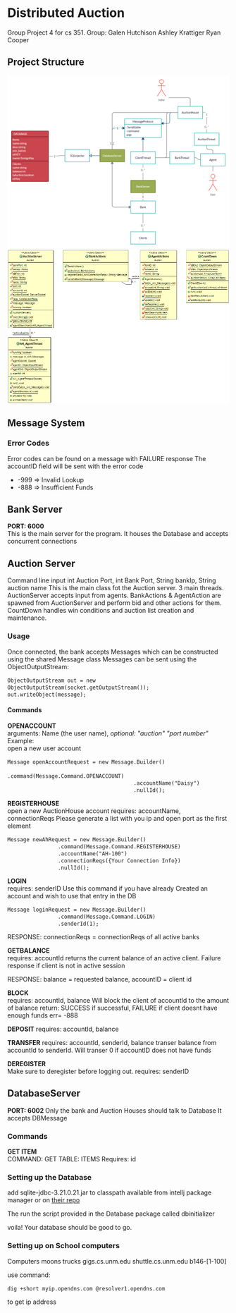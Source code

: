 # Distributed Auction

Group Project 4 for cs 351.
Group:
Galen Hutchison
Ashley Krattiger
Ryan Cooper

## Project Structure
  ![image](Resources/Bank.png)
  ![image](Resources/AuctionDiagram.png)
## Message System
### Error Codes
Error codes can be found on a message with FAILURE response
The accountID field will be sent with the error code  

 - -999 => Invalid Lookup  
 - -888 => Insufficient Funds 

## Bank Server 
<b>PORT: 6000</b>  
This is the main server for the program. It houses the Database and accepts concurrent connections
## Auction Server
Command line input int Auction Port, int Bank Port, String bankIp, String auction name
This is the main class fot the Auction server. 3 main threads. AuctionServer accepts input
from agents. BankActions & AgentAction are spawned from AuctionServer and perform bid and other actions for them. CountDown handles win conditions and auction list creation and maintenance.


### Usage
Once connected, the bank accepts Messages which can be constructed using the shared Message class
Messages can be sent using the ObjectOutputStream:
~~~
ObjectOutputStream out = new ObjectOutputStream(socket.getOutputStream());
out.writeObject(message);
~~~
#### Commands

  
<b>OPENACCOUNT </b>     
arguments: Name (the user name), <i>optional: "auction" "port number"</i>  
Example:  
open a new user account
~~~
Message openAccountRequest = new Message.Builder()
                                        .command(Message.Command.OPENACCOUNT)
                                        .accountName("Daisy")
                                        .nullId();
~~~

<b>REGISTERHOUSE</b>  
open a new AuctionHouse account
requires: accountName, connectionReqs
Please generate a list with you ip and open port as the first element
~~~
Message newAhRequest = new Message.Builder()
                .command(Message.Command.REGISTERHOUSE)
                .accountName("AH-100")
                .connectionReqs({Your Connection Info})
                .nullId();
~~~

<b>LOGIN</b>   
requires: senderID
Use this command if you have already Created an account
and wish to use that entry in the DB
~~~
Message loginRequest = new Message.Builder()
                .command(Message.Command.LOGIN)
                .senderId(1);
~~~
RESPONSE: connectionReqs = connectionReqs of all active banks

<b>GETBALANCE</b>  
requires: accountId
returns the current balance of an active client. Failure response if client
is not in active session

RESPONSE: balance = requested balance, accountID = client id

<b>BLOCK</b>  
requires: accountId, balance
Will block the client of accountId to the amount of balance
return: SUCCESS if successful, FAILURE if client doesnt have enough funds
err= -888  
  
<b>DEPOSIT</b>
requires: accountId, balance

<b>TRANSFER</b>
requires: accountId, senderId, balance
transer balance from accountId to senderId. Will transer 0 if accountID does
not have funds

<b> DEREGISTER</b>    
Make sure to deregister before logging out. 
requires: senderID


 ## DatabaseServer
 <b>PORT: 6002 </b>
 Only the bank and Auction Houses should talk to Database
 It accepts DBMessage
 
 ### Commands
 
 <b> GET ITEM</b>  
 COMMAND: GET TABLE: ITEMS
 Requires: id

### Setting up the Database
add sqlite-jdbc-3.21.0.21.jar to classpath available from intellj package manager 
or on [their repo](https://github.com/xerial/sqlite-jdbc)

The run the script provided in the Database package called dbinitializer

voila! Your database should be good to go.

### Setting up on School computers
Computers
moons
trucks
gigs.cs.unm.edu
shuttle.cs.unm.edu
b146-[1-100]

use command:
~~~
dig +short myip.opendns.com @resolver1.opendns.com
~~~
to get ip address